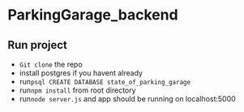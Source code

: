 # ParkingGarage_backend

## Run project

* `Git clone` the repo
* install postgres if you havent already
* run`psql CREATE DATABASE state_of_parking_garage`
* run`npm install` from root directory
* run`node server.js` and app should be running on localhost:5000



